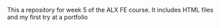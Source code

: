 This a repository for week 5 of the ALX FE course. It includes HTML files and my first try at a portfolio